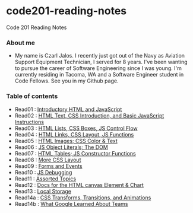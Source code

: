 # code201-reading-notes #
Code 201 Reading Notes

### About me ###
* My name is Czarl Jalos. I recently just got out of the Navy as Aviation Support Equipment Technician, I served for 8 years. I've been wanting to pursue the career of Software Engineering since I was young. I'm currently residing in Tacoma, WA and a Software Engineer student in Code Fellows. See you in my Github page.

### Table of contents ###

* Read01  : [Introductory HTML and JavaScript](https://cfjalos.github.io/code201-reading-notes/class-01)
* Read02  : [HTML Text, CSS Introduction, and Basic JavaScript Instructions](https://cfjalos.github.io/code201-reading-notes/class-02)
* Read03  : [HTML Lists, CSS Boxes, JS Control Flow](https://cfjalos.github.io/code201-reading-notes/class-03)
* Read04  : [HTML Links, CSS Layout, JS Functions](https://cfjalos.github.io/code201-reading-notes/class-04)
* Read05  : [HTML Images; CSS Color & Text](https://cfjalos.github.io/code201-reading-notes/class-05)
* Read06  : [JS Object Literals; The DOM](https://cfjalos.github.io/code201-reading-notes/class-06)
* Read07  : [HTML Tables; JS Constructor Functions](https://cfjalos.github.io/code201-reading-notes/class-07)
* Read08  : [More CSS Layout](https://cfjalos.github.io/code201-reading-notes/class-08)
* Read09  : [Forms and Events](https://cfjalos.github.io/code201-reading-notes/class-09)
* Read10  : [JS Debugging](https://cfjalos.github.io/code201-reading-notes/class-10)
* Read11  : [Assorted Topics](https://cfjalos.github.io/code201-reading-notes/class-11)
* Read12  : [Docs for the HTML canvas Element & Chart](https://cfjalos.github.io/code201-reading-notes/class-12)
* Read13  : [Local Storage]((https://cfjalos.github.io/code201-reading-notes/class-13))
* Read14a : [CSS Transforms, Transitions, and Animations]()
* Read14b : [What Google Learned About Teams]()
